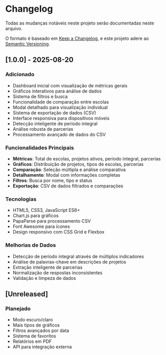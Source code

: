 # Changelog

Todas as mudanças notáveis neste projeto serão documentadas neste arquivo.

O formato é baseado em [Keep a Changelog](https://keepachangelog.com/pt-BR/1.0.0/),
e este projeto adere ao [Semantic Versioning](https://semver.org/lang/pt-BR/).

## [1.0.0] - 2025-08-20

### Adicionado
- Dashboard inicial com visualização de métricas gerais
- Gráficos interativos para análise de dados
- Sistema de filtros e busca
- Funcionalidade de comparação entre escolas
- Modal detalhado para visualização individual
- Sistema de exportação de dados (CSV)
- Interface responsiva para dispositivos móveis
- Detecção inteligente de período integral
- Análise robusta de parcerias
- Processamento avançado de dados do CSV

### Funcionalidades Principais
- **Métricas**: Total de escolas, projetos ativos, período integral, parcerias
- **Gráficos**: Distribuição de projetos, tipos de escolas, parcerias
- **Comparação**: Seleção múltipla e análise comparativa
- **Detalhamento**: Modal com informações completas
- **Filtros**: Busca por nome, tipo e status
- **Exportação**: CSV de dados filtrados e comparações

### Tecnologias
- HTML5, CSS3, JavaScript ES6+
- Chart.js para gráficos
- PapaParse para processamento CSV
- Font Awesome para ícones
- Design responsivo com CSS Grid e Flexbox

### Melhorias de Dados
- Detecção de período integral através de múltiplos indicadores
- Análise de palavras-chave em descrições de projetos
- Extração inteligente de parcerias
- Normalização de respostas inconsistentes
- Validação e limpeza de dados

## [Unreleased]

### Planejado
- Modo escuro/claro
- Mais tipos de gráficos
- Filtros avançados por data
- Sistema de favoritos
- Relatórios em PDF
- API para integração externa